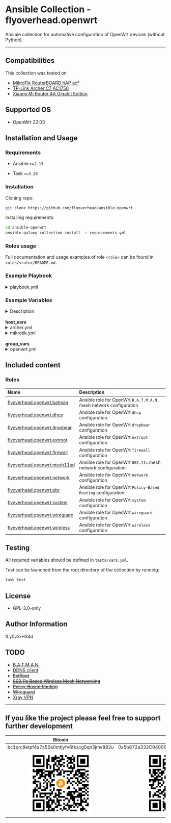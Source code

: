 # Ansible Collection - flyoverhead.openwrt

Ansible collection for automative configuration of OpenWrt devices (without Python).

---

## Compatibilities

This collection was tested on
- [MikroTik RouterBOARD hAP ac²](https://openwrt.org/toh/mikrotik/hap_ac2)
- [TP-Link Archer C7 AC1750](https://openwrt.org/toh/tp-link/archer_c7)
- [Xiaomi Mi Router 4A Gigabit Edition](https://openwrt.org/inbox/toh/xiaomi/xiaomi_mi_router_4a_gigabit_edition)

## Supported OS

- OpenWrt 22.03

## Installation and Usage

### Requirements

- Ansible `>=2.13`

- Task `>=3.20`

### Installation

Cloning repo:

```bash
git clone https://github.com/flyoverhead/ansible-openwrt
```

Installing requirements:

```bash
cd ansible-openwrt
ansible-galaxy collection install -r requirements.yml
```

### Roles usage

Full documentation and usage examples of role `<role>` can be found in `roles/<role>/README.md`.

### Example Playbook

<details>
  <summary>playbook.yml</summary>

```yaml
---
- name: Configure openwrt
  hosts: openwrt
  ignore_unreachable: true
  gather_facts: false
  tags: configure_openwrt

  pre_tasks:
    - name: Update package cache
      ansible.builtin.command:
        cmd: "opkg update"
      changed_when: false

  roles:
    - extroot
    - system
    - network
    - batman
    - wireless
    - wireguard
    - firewall
    - pbr
    - dropbear
    - dhcp

  post_tasks:
    - name: Reboot device
      ansible.builtin.command:
        cmd: "reboot"
      changed_when: false
```

> For `gekmihesg.openwrt` role works properly it is mandatory to use `openwrt` as a hosts group name. More details can be found at [gekmihesg/ansible-openwrt#ansible-role-openwrt](https://github.com/gekmihesg/ansible-openwrt#ansible-role-openwrt).

</details>

### Example Variables

<details>
  <summary>Description</summary>
<br />
Example configuration for `TP-Link Archer C7` and `MikroTik hAP ac²`

- Enable extroot for external USB device
- Create network for IoT devices (IOT) isolated from LAN
- Disable WAN IPv6 network interface
- Create B.A.T.M.A.N. mesh network interfaces
- Separate mesh networks (LAN and IOT) by mapping VLAN ports (bat0.2 and bat0.3)
- Delete default WIFI APs
- Create WIFI mesh interface for mesh nodes (server) communication
- Create WIFI APs for LAN (5GHz only) and IOT (both 2.4Ghz and 5GHz) networks with fast BSS transition (802.11r) support
- Configure Dnsmasq and DHCP with static leases for example LAN and IOT clients
- Create Wireguard interface for remote access to the router from the Internet with peers
- Create Wireguard interface for access to remote VPS server (for VPN routing)
- Configure firewall zones, zone forwardings, rules and redirects
- Configure Policy-Based routing for example domains to remote VPS server
</details>

<br />
<b>host_vars</b>
<details>
  <summary>archer.yml</summary>

```yaml
# Device subnet
device_ip_address: "192.168.1.1"
device_dhcp_start: "50"

# Device LAN bridge port
device_bridge_port: "eth0.1"

# Device WIFI radios
device_5g_radio: "radio1"
device_2g_radio: "radio0"

# Wireguard Home port
wireguard_home_port: "51820"

# Wireguard VPS address
wireguard_vps_address: "10.0.0.2"

# Enable extroot
extroot_enabled: true

# Configure system settings
system:
  hostname: "archer"
  description: "TP-Link Archer C7 AC1750"
  timezone: "UTC"
  zonename: "UTC"
```
</details>

<details>
  <summary>mikrotik.yml</summary>

```yaml
# Device subnet
device_ip_address: "192.168.1.2"
device_dhcp_start: "100"

# Device LAN bridge port
device_bridge_port: "eth0"

# Device WIFI radios
device_5g_radio: "radio1"
device_2g_radio: "radio0"

# Wireguard Home port
wireguard_home_port: "51821"

# Wireguard VPS address
wireguard_vps_address: "10.0.0.3"

# Enable extroot
extroot_enabled: true

# Configure system settings
system:
  hostname: "mikrotik"
  description: "MikroTik hAP ac2"
  timezone: "UTC"
  zonename: "UTC"
```
</details>

<br />
<b>group_vars</b>
<details>
  <summary>openwrt.yml</summary>

```yaml
# Configure WIFI
wifi_password: "passowrd"

# Configure network devices
network_devices:
  - id: "@device[0]"
    name: "br-lan"
    state: "present"
    type: "bridge"
    ports: ["{{ device_bridge_port }}", "bat0.2"]
    stp: "1"
    igmp_snooping: "1"
    ipv6: "0"
  - id: "iot_dev"
    name: "br-iot"
    state: "present"
    type: "bridge"
    ports: ["bat0.3"]
    stp: "1"
    igmp_snooping: "1"
    ipv6: "0"

# Configure network interfaces
network_interfaces:
  - id: "lan"
    state: "present"
    device: "br-lan"
    proto: "static"
    auto: "1"
    force_link: "1"
    ipaddr: "{{ device_ip_address }}"
    netmask: "255.255.255.0"
    mtu: "1536"
    ipv6: "0"
    delegate: "0"
  - id: "wan"
    state: "present"
    proto: "dhcp"
    auto: "1"
    force_link: "1"
    peerdns: "0"
    dns: ["192.168.1.2", "192.168.1.3"]
    ipv6: "0"
    delegate: "0"
  - id: "iot"
    state: "present"
    device: "br-iot"
    proto: "static"
    auto: "1"
    force_link: "1"
    ipaddr: "{{ device_ip_address | ansible.utils.ipmath(2560) }}"
    netmask: "255.255.255.0"
    mtu: "1536"
    ipv6: "0"
    delegate: "0"
  - id: "wan6"
    state: "absent"

# Configure batman mesh network
batman_enabled: true
ath10k_ct_fix: true

batman_network_interfaces:
  - id: "bat0"
    state: "present"
    proto: "batadv"
    routing_algo: "BATMAN_IV"
    fragmentation: "1"
    gw_mode: "server"
    bridge_loop_avoidance: "1"
    distributed_arp_table: "1"
    multicast_mode: "1"
    hop_penalty: "30"
    delegate: "0"
  - id: "batmesh"
    state: "present"
    proto: "batadv_hardif"
    master: "bat0"
    mtu: "2304"
    delegate: "0"

batman_wireless_interfaces:
  - id: "mesh"
    name: "mesh"
    state: "present"
    device: "{{ device_5g_radio }}"
    network: ["batmesh"]
    mode: "mesh"
    mesh_id: "mesh"
    mesh_fwding: "0"
    encryption: "sae"
    key: "{{ wifi_password }}"
    disabled: "0"

# Configure wireless network
wireless_devices:
  - id: "{{ device_5g_radio }}"
    type: "mac80211"
    channel: "44"
    htmode: "VHT80"
    disabled: "0"
  - id: "{{ device_2g_radio }}"
    type: "mac80211"
    channel: "1"
    htmode: "VHT40"
    disabled: "0"

wireless_interfaces:
  - id: "lan5"
    name: "wlan5"
    state: "present"
    device: "{{ device_5g_radio }}"
    network: ["lan"]
    mode: "ap"
    ssid: "lan5"
    encryption: "sae-mixed"
    key: "{{ wifi_password }}"
    ieee80211r: "1"
    mobility_domain: "1"
    ft_over_ds: "1"
    ft_psk_generate_local: "1"
    disabled: "0"
  - id: "iot5"
    name: "wiot5"
    state: "present"
    device: "{{ device_5g_radio }}"
    network: ["iot"]
    mode: "ap"
    ssid: "iot5"
    encryption: "sae-mixed"
    key: "{{ wifi_password }}"
    ieee80211r: "1"
    mobility_domain: "1"
    ft_over_ds: "1"
    ft_psk_generate_local: "1"
    disabled: "0"
  - id: "iot2"
    name: "wiot2"
    state: "present"
    device: "{{ device_2g_radio }}"
    network: ["iot"]
    mode: "ap"
    ssid: "iot2"
    encryption: "sae-mixed"
    key: "{{ wifi_password }}"
    ieee80211r: "1"
    mobility_domain: "1"
    ft_over_ds: "1"
    ft_psk_generate_local: "1"
    disabled: "0"
  - id: "default_radio0"
    state: "absent"
  - id: "default_radio1"
    state: "absent"

# Configure dnsmasq and dhcp
dhcp_common:
  authoritative: "1"
  boguspriv: "1"
  cachesize: "1000"
  domainneeded: "1"
  dnssec: "1"
  dnsseccheckunsigned: "1"
  filterwin2k: "1"
  rebind_protection: "1"
  rebind_localhost: "1"
  server: ["1.1.1.1", "9.9.9.9"]
  allservers: "1"
  localservice: "0"
  nonegcache: "1"

dhcp_pools:
  - interface: "lan"
    state: "present"
    force: "1"
    dhcpv4: "server"
    limit: "50"
    start: "{{ device_dhcp_start }}"
    ra: "disabled"
    dhcpv6: "disabled"
    dns_service: "0"
  - interface: "iot"
    state: "present"
    force: "1"
    dhcpv4: "server"
    limit: "50"
    start: "{{ device_dhcp_start }}"
    ra: "disabled"
    dhcpv6: "disabled"
    dns_service: "0"

dhcp_leases:
  - id: "host01"
    name: "host01"
    state: "present"
    mac: "00:11:22:33:44:55"
  - id: "host02"
    name: "host02"
    state: "present"
    mac: "55:44:33:22:11:00"

# Configure wireguard interfaces
wireguard_interfaces:
  - id: "wg_home"
    state: "present"
    proto: "wireguard"
    addresses: "{{ device_ip_address | ansible.utils.ipmath(5120) }}"
    listen_port: "{{ wireguard_home_port }}"
    peers: ["peer01", "peer02"]
  - id: "wg_remote"
    state: "present"
    proto: "wireguard"
    addresses: "{{ wireguard_vps_address }}"

# Configure wireguard peers
wireguard_peers:
  - id: "vps"
    name: "VPS"
    state: "present"
    public_key: "{{ wireguard_server_public_key }}"
    preshared_key: "your_preshared_key"
    endpoint_host: "{{ wireguard_server_address }}"
    endpoint_port: "{{ wireguard_server_port }}"
    route_allowed_ips: "0"
    persistent_keepalive: "25"
    allowed_ips: ["0.0.0.0/0"]
    wireguard_interface_name: "wg_remote"

# Configure firewall
firewall_defaults:
  input: "ACCEPT"
  forward: "REJECT"
  output: "ACCEPT"
  drop_invalid: "1"
  synflood_protect: "1"
  flow_offloading: "1"
  flow_offloading_hw: "1"

firewall_zones:
  - id: "@zone[0]"
    name: "lan"
    state: "present"
    network: ["lan", "wg_home"]
    input: "ACCEPT"
    forward: "ACCEPT"
    output: "ACCEPT"
    family: "ipv4"
  - id: "iot"
    name: "iot"
    state: "present"
    network: ["iot"]
    input: "DROP"
    forward: "DROP"
    output: "ACCEPT"
    family: "ipv4"
  - id: "@zone[1]"
    name: "wan"
    state: "present"
    network: ["wan", "wg_remote"]
    masq: "1"
    mtu_fix: "1"
    input: "DROP"
    forward: "DROP"
    output: "ACCEPT"
    family: "ipv4"

firewall_forwardings:
  - id: "lan_iot"
    state: "present"
    src: "lan"
    dest: "iot"
    family: "ipv4"
  - id: "iot_wan"
    state: "present"
    src: "iot"
    dest: "wan"
    family: "ipv4"

firewall_rules:
  - id: "allow_iot_dhcp_dns"
    name: "Allow DHCP and DNS for IoT network"
    state: "present"
    src: "iot"
    dest_port: ["53", "67", "68"]
    target: "ACCEPT"
    family: "ipv4"
  - id: "wg_home_access"
    name: "Allow remote access to Wireguard home server"
    state: "present"
    src: "wan"
    dest_port: ["{{ wireguard_home_port }}"]
    target: "ACCEPT"
    proto: ["udp"]
    family: "ipv4"

firewall_redirects:
  - id: "force_dns_lan"
    name: "Force DNS for LAN network"
    state: "present"
    src: "lan"
    src_dport: "53"
    target: "DNAT"
    family: "ipv4"
  - id: "force_dns_iot"
    name: "Force DNS for IoT network"
    state: "present"
    src: "iot"
    src_dport: "53"
    target: "DNAT"
    family: "ipv4"

# Configure policy-based routing
pbr_service:
  enabled: "1"
  verbosity: "0"
  strict_enforcement: "0"
  resolver_set: "dnsmasq.nftset"
  ipv6_enabled: "0"
  ignored_interface: ["wg_home"]
  boot_timeout: "30"
  rule_create_option: "add"
  webui_show_ignore_target: "0"
  webui_supported_protocol: ["all", "tcp", "udp", "tcp udp", "icmp"]

pbr_policies:
  - id: "instagram"
    name: "Instagram"
    state: "present"
    enabled: "1"
    interface: "wg_remote"
    dest_addr:
      [
        "129.134.0.0/16",
        "179.60.0.0/16",
        "185.60.0.0/16",
        "185.199.0.0/16",
        "31.13.0.0/16",
        "157.240.0.0/16",
        "instagram.com",
      ]
    chain: "prerouting"

# Configure dropbear
dropbear:
  enable: "1"
  verbose: "0"
  PasswordAuth: "1"
  Port: "22"
  RootPasswordAuth: "1"
  RootLogin: "1"
  Interface: "lan"
  keyfile: "/etc/dropbear/authorized_keys"
  mdns: "0"
  MaxAuthTries: "3"
```

</details>

## Included content

### Roles

| Name | Description |
| :--- | :--- |
| [flyoverhead.openwrt.batman](roles/batman/README.md) | Ansible role for OpenWrt `B.A.T.M.A.N.` mesh network configuration |
| [flyoverhead.openwrt.dhcp](roles/dhcp/README.md) | Ansible role for OpenWrt `dhcp` configuration |
| [flyoverhead.openwrt.dropbear](roles/dropbear/README.md) | Ansible role for OpenWrt `dropbear` configuration |
| [flyoverhead.openwrt.extroot](roles/extroot/README.md) | Ansible role for OpenWrt `extroot` configuration |
| [flyoverhead.openwrt.firewall](roles/firewall/README.md) | Ansible role for OpenWrt `firewall` configuration |
| [flyoverhead.openwrt.mesh11sd](roles/mesh11sd/README.md) | Ansible role for OpenWrt `802.11s` mesh network configuration |
| [flyoverhead.openwrt.network](roles/network/README.md) | Ansible role for OpenWrt `network` configuration |
| [flyoverhead.openwrt.pbr](roles/pbr/README.md) | Ansible role for OpenWrt `Policy-Based Routing` configuration |
| [flyoverhead.openwrt.system](roles/system/README.md) | Ansible role for OpenWrt `system` configuration |
| [flyoverhead.openwrt.wireguard](roles/wireguard/README.md) | Ansible role for OpenWrt `wireguard` configuration |
| [flyoverhead.openwrt.wireless](roles/wireless/README.md) | Ansible role for OpenWrt `wireless` configuration |

## Testing

All required variables should be defined in `tests/vars.yml`.

Test can be launched from the root directory of the collection by running:

```Bash
task test
```

## License

- GPL-3.0-only

## Author Information

fLy0v3rH34d

## TODO

- ~~[B.A.T.M.A.N.](https://openwrt.org/docs/guide-user/network/wifi/mesh/batman)~~
- [DDNS client](https://openwrt.org/docs/guide-user/services/ddns/client)
- ~~[ExtRoot](https://openwrt.org/docs/guide-user/additional-software/extroot_configuration)~~
- ~~[802.11s Based Wireless Mesh Networking](https://openwrt.org/docs/guide-user/network/wifi/mesh/80211s)~~
- ~~[Policy-Based Routing](https://docs.openwrt.melmac.net/pbr/)~~
- ~~[Wireguard](https://openwrt.org/docs/guide-user/services/vpn/wireguard/start)~~
- [Xray VPN](https://openwrt.org/packages/pkgdata/xray-core)

---

## If you like the project please feel free to support further development

| Bitcoin | Ethereum |
| :---: | :---: |
| bc1qrc8etpf4a7a50a0mfjyfv6fkzcg0qn3jmv882u | 0x5b872a332C94006F0f8A032D8a5D799E1668bf9e |
| <img src="https://github.com/flyoverhead/docs/blob/main/images/bitcoin.png?raw=true" alt="drawing" width="200"/> | <img src="https://github.com/flyoverhead/docs/blob/main/images/ethereum.png?raw=true" alt="drawing" width="200"/> |